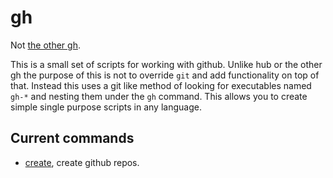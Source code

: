 # gh

Not [the other gh](https://github.com/jingweno/gh).

This is a small set of scripts for working with github. Unlike hub or
the other gh the purpose of this is not to override `git` and add
functionality on top of that. Instead this uses a git like method of
looking for executables named `gh-*` and nesting them under the `gh`
command. This allows you to create simple single purpose scripts in any
language.

## Current commands

- [create](https://github.com/Keithbsmiley/gh/blob/master/gh-create),
create github repos.
